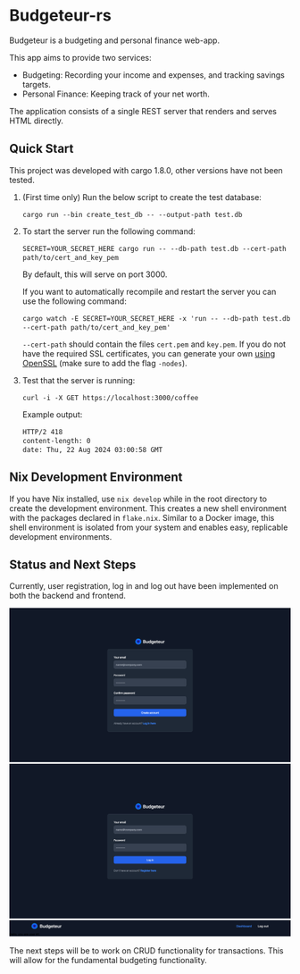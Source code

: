 # Budgeteur-rs

Budgeteur is a budgeting and personal finance web-app.

This app aims to provide two services:

- Budgeting: Recording your income and expenses, and tracking savings targets.
- Personal Finance: Keeping track of your net worth.

The application consists of a single REST server that renders and serves HTML directly.

## Quick Start

This project was developed with cargo 1.8.0, other versions have not been tested.

1.  (First time only) Run the below script to create the test database:
    ```shell
    cargo run --bin create_test_db -- --output-path test.db
    ```
2.  To start the server run the following command:

    ```shell
    SECRET=YOUR_SECRET_HERE cargo run -- --db-path test.db --cert-path path/to/cert_and_key_pem
    ```

    By default, this will serve on port 3000.

    If you want to automatically recompile and restart the server you can use the following command:

    ```shell
    cargo watch -E SECRET=YOUR_SECRET_HERE -x 'run -- --db-path test.db --cert-path path/to/cert_and_key_pem'
    ```

    `--cert-path` should contain the files `cert.pem` and `key.pem`.
    If you do not have the required SSL certificates, you can generate your own [using OpenSSL](https://stackoverflow.com/a/10176685) (make sure to add the flag `-nodes`).

3.  Test that the server is running:

    ```shell
    curl -i -X GET https://localhost:3000/coffee
    ```

    Example output:

    ```
    HTTP/2 418
    content-length: 0
    date: Thu, 22 Aug 2024 03:00:58 GMT
    ```

## Nix Development Environment

If you have Nix installed, use `nix develop` while in the root directory to create the development environment.
This creates a new shell environment with the packages declared in `flake.nix`.
Similar to a Docker image, this shell environment is isolated from your system and enables easy, replicable development environments.

## Status and Next Steps

Currently, user registration, log in and log out have been implemented on both the backend and frontend.

![Preview of the registration page.](readme/register.png)
![Preview of the log in page.](readme/log_in.png)
![Preview of the dashboard page with a log out button.](readme/dashboard.png)

The next steps will be to work on CRUD functionality for transactions.
This will allow for the fundamental budgeting functionality.

